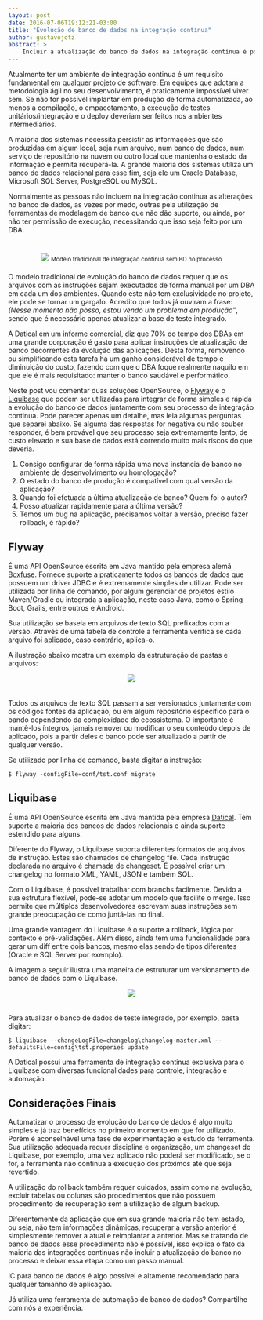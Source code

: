 ```yaml
---
layout: post
date: 2016-07-06T19:12:21-03:00
title: "Evolução de banco de dados na integração contínua"
author: gustavojotz
abstract: >
    Incluir a atualização do banco de dados na integração contínua é possível e muito mais simples do que você imagina.
---
```


Atualmente ter um ambiente de integração continua é um requisito fundamental em qualquer projeto de software. Em equipes que adotam a metodologia ágil no seu desenvolvimento, é praticamente impossível viver sem. Se não for possível implantar em produção de forma automatizada, ao menos a compilação, o empacotamento, a execução de testes unitários/integração e o deploy deveriam ser feitos nos ambientes intermediários.

A maioria dos sistemas necessita persistir as informações que são produzidas em algum local, seja num arquivo, num banco de dados, num serviço de repositório na nuvem ou outro local que mantenha o estado da informação e permita recuperá-la.  A grande maioria dos sistemas utiliza um banco de dados relacional para esse fim, seja ele um Oracle Database, Microsoft SQL Server, PostgreSQL ou MySQL.

Normalmente as pessoas não incluem na integração continua as alterações no banco de dados, as vezes por medo, outras pela utilização de ferramentas de modelagem de banco que não dão suporte, ou ainda, por não ter permissão de execução, necessitando que isso seja feito por um DBA.
<center style="margin: 20px">
  <img style="margin-top: 20px" src="{{ site.baseurl }}/content/2016-07-06-evolucao-de-banco-de-dados-na-integracao-continua/datical_manual.png" />
  <small>Modelo tradicional de integração continua sem BD no processo</small>
</center>

O modelo tradicional de evolução do banco de dados requer que os arquivos com as instruções sejam executados de forma manual por um DBA em cada um dos ambientes. Quando este não tem exclusividade no projeto, ele pode se tornar um gargalo. Acredito que todos já ouviram a frase: <i>(Nesse momento não posso, estou vendo um problema em produção”</i>, sendo que é necessário apenas atualizar a base de teste integrado.

A Datical em um [informe comercial](http://www.datical.com/wp-content/uploads/White-Paper-The-ROI-of-Automating-Database-Deployments.pdf), diz que 70% do tempo dos DBAs em uma grande corporação é gasto para aplicar instruções de atualização de banco decorrentes da evolução das aplicações. Desta forma, removendo ou simplificando esta tarefa há um ganho considerável de tempo e diminuição do custo, fazendo com que o DBA foque realmente naquilo em que ele é mais requisitado: manter o banco saudável e performático.

Neste post vou comentar duas soluções OpenSource, o [Flyway](https://flywaydb.org) e o [Liquibase](http://www.liquibase.org) que podem ser utilizadas para integrar de forma simples e rápida a evolução do banco de dados juntamente com seu processo de integração continua. Pode parecer apenas um detalhe, mas leia algumas perguntas que separei abaixo. Se alguma das respostas for negativa ou não souber responder, é bem provável que seu processo seja extremamente lento, de custo elevado e sua base de dados está correndo muito mais riscos do que deveria.

1. Consigo configurar de forma rápida uma nova instancia de banco no ambiente de desenvolvimento ou homologação?
2. O estado do banco de produção é compatível com qual versão da aplicação?
3. Quando foi efetuada a última atualização de banco? Quem foi o autor?
4. Posso atualizar rapidamente para a última versão?
5. Temos um bug na aplicação, precisamos voltar a versão, preciso fazer rollback, é rápido?


## Flyway

É uma API OpenSource escrita em Java mantido pela empresa alemã [Boxfuse](https://boxfuse.com/). Fornece suporte a praticamente todos os bancos de dados que possuem um driver JDBC e é extremamente simples de utilizar. Pode ser utilizada por linha de comando, por algum gerenciar de projetos estilo Maven/Gradle ou integrada a aplicação, neste caso Java, como o Spring Boot, Grails, entre outros e Android.

Sua utilização se baseia em arquivos de texto SQL prefixados com a versão. Através de uma tabela de controle a ferramenta verifica se cada arquivo foi aplicado, caso contrário, aplica-o. 

A ilustração abaixo mostra um exemplo da estruturação de pastas e arquivos: 
<center>
  <img style="margin-bottom: 20px" src="https://flywaydb.org/assets/balsamiq/SqlMigrationBaseDir.png" />
</center>

Todos os arquivos de texto SQL passam a ser versionados juntamente com os códigos fontes da aplicação, ou em algum repositório especifico para o bando dependendo da complexidade do ecossistema. O importante é mantê-los íntegros, jamais remover ou modificar o seu conteúdo depois de aplicado, pois a partir deles o banco pode ser atualizado a partir de qualquer versão.

Se utilizado por linha de comando, basta digitar a instrução:

```
$ flyway -configFile=conf/tst.conf migrate
```

## Liquibase
É uma API OpenSource escrita em Java mantida pela empresa [Datical](http://www.datical.com/liquibase). Tem suporte a maioria dos bancos de dados relacionais e ainda suporte estendido para alguns.

Diferente do Flyway, o Liquibase suporta diferentes formatos de arquivos de instrução. Estes são chamados de changelog file. Cada instrução declarada no arquivo é chamada de changeset. É possível criar um changelog no formato XML, YAML, JSON e também SQL.

Com o Liquibase, é possível trabalhar com branchs facilmente. Devido a sua estrutura flexível, pode-se adotar um modelo que facilite o merge. Isso permite que múltiplos desenvolvedores escrevam suas instruções sem grande preocupação de como juntá-las no final.

Uma grande vantagem do Liquibase é o suporte a rollback, lógica por contexto e pré-validações. Além disso, ainda tem uma funcionalidade para gerar um diff entre dois bancos, mesmo elas sendo de tipos diferentes (Oracle e SQL Server por exemplo).

A imagem a seguir ilustra uma maneira de estruturar um versionamento de banco de dados com o Liquibase.
<center>
  <img style="margin-bottom: 20px" src="{{ site.baseurl }}/content/2016-07-06-evolucao-de-banco-de-dados-na-integracao-continua/liquibase_model_app.png" />
</center>

Para atualizar o banco de dados de teste integrado, por exemplo, basta digitar:

```
$ liquibase --changeLogFile=changelog\changelog-master.xml --defaultsFile=config\tst.properies update
```

A Datical possui uma ferramenta de integração continua exclusiva para o Liquibase com diversas funcionalidades para controle, integração e automação.  



## Considerações Finais
Automatizar o processo de evolução do banco de dados é algo muito simples e já traz benefícios no primeiro momento em que for utilizado. Porém é aconselhável uma fase de experimentação e estudo da ferramenta. Sua utilização adequada requer disciplina e organização, um changeset do Liquibase, por exemplo, uma vez aplicado não poderá ser modificado, se o for, a ferramenta não continua a execução dos próximos até que seja revertido.

A utilização do rollback também requer cuidados, assim como na evolução, excluir tabelas ou colunas são procedimentos que não possuem procedimento de recuperação sem a utilização de algum backup.

Diferentemente da aplicação que em sua grande maioria não tem estado, ou seja, não tem informações dinâmicas, recuperar a versão anterior é simplesmente remover a atual e reimplantar a anterior. Mas se tratando de banco de dados esse procedimento não é possível, isso explica o fato da maioria das integrações continuas não incluir a atualização do banco no processo e deixar essa etapa como um passo manual.

IC para banco de dados é algo possível e altamente recomendado para qualquer tamanho de aplicação. 

Já utiliza uma ferramenta de automação de banco de dados? Compartilhe com nós a experiência.